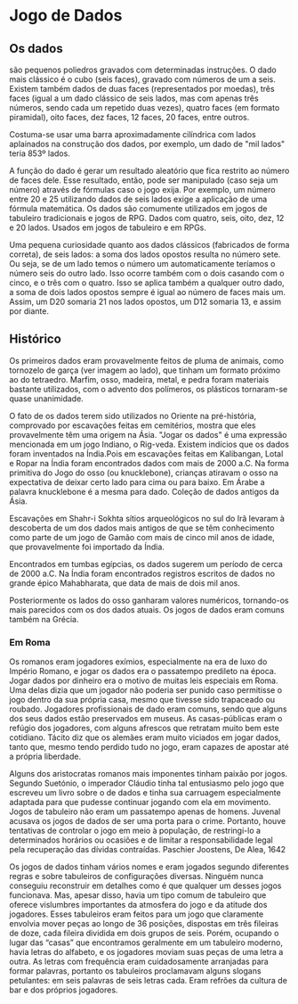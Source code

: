 # Jogo de Dados

## Os dados 
são pequenos poliedros gravados com determinadas instruções. O dado mais clássico é o cubo (seis faces), gravado com números de um a seis. Existem também dados de duas faces (representados por moedas), três faces (igual a um dado clássico de seis lados, mas com apenas três números, sendo cada um repetido duas vezes), quatro faces (em formato piramidal), oito faces, dez faces, 12 faces, 20 faces, entre outros.

Costuma-se usar uma barra aproximadamente cilíndrica com lados aplainados na construção dos dados, por exemplo, um dado de "mil lados" teria 853º lados.

A função do dado é gerar um resultado aleatório que fica restrito ao número de faces dele. Esse resultado, então, pode ser manipulado (caso seja um número) através de fórmulas caso o jogo exija. Por exemplo, um número entre 20 e 25 utilizando dados de seis lados exige a aplicação de uma fórmula matemática. Os dados são comumente utilizados em jogos de tabuleiro tradicionais e jogos de RPG.
Dados com quatro, seis, oito, dez, 12 e 20 lados. Usados em jogos de tabuleiro e em RPGs.

Uma pequena curiosidade quanto aos dados clássicos (fabricados de forma correta), de seis lados: a soma dos lados opostos resulta no número sete. Ou seja, se de um lado temos o número um automaticamente teríamos o número seis do outro lado. Isso ocorre também com o dois casando com o cinco, e o três com o quatro. Isso se aplica também a qualquer outro dado, a soma de dois lados opostos sempre é igual ao número de faces mais um. Assim, um D20 somaria 21 nos lados opostos, um D12 somaria 13, e assim por diante.

## Histórico

Os primeiros dados eram provavelmente feitos de pluma de animais, como tornozelo de garça (ver imagem ao lado), que tinham um formato próximo ao do tetraedro. Marfim, osso, madeira, metal, e pedra foram materiais bastante utilizados, com o advento dos polímeros, os plásticos tornaram-se quase unanimidade.

O fato de os dados terem sido utilizados no Oriente na pré-história, comprovado por escavações feitas em cemitérios, mostra que eles provavelmente têm uma origem na Ásia. "Jogar os dados" é uma expressão mencionada em um jogo Indiano, o Rig-veda. Existem indícios que os dados foram inventados na Índia.Pois em escavações feitas em Kalibangan, Lotal e Ropar na Índia foram encontrados dados com mais de 2000 a.C. Na forma primitiva do Jogo do osso (ou knucklebone), crianças atiravam o osso na expectativa de deixar certo lado para cima ou para baixo. Em Árabe a palavra knucklebone é a mesma para dado.
Coleção de dados antigos da Ásia.

Escavações em Shahr-i Sokhta sítios arqueológicos no sul do Irã levaram à descoberta de um dos dados mais antigos de que se têm conhecimento como parte de um jogo de Gamão com mais de cinco mil anos de idade, que provavelmente foi importado da Índia.

Encontrados em tumbas egípcias, os dados sugerem um período de cerca de 2000 a.C. Na Índia foram encontrados registros escritos de dados no grande épico Mahabharata, que data de mais de dois mil anos.

Posteriormente os lados do osso ganharam valores numéricos, tornando-os mais parecidos com os dos dados atuais. Os jogos de dados eram comuns também na Grécia. 


### Em Roma

Os romanos eram jogadores exímios, especialmente na era de luxo do Império Romano, e jogar os dados era o passatempo predileto na época. Jogar dados por dinheiro era o motivo de muitas leis especiais em Roma. Uma delas dizia que um jogador não poderia ser punido caso permitisse o jogo dentro da sua própria casa, mesmo que tivesse sido trapaceado ou roubado. Jogadores profissionais de dado eram comuns, sendo que alguns dos seus dados estão preservados em museus. As casas-públicas eram o refúgio dos jogadores, com alguns afrescos que retratam muito bem este cotidiano. Tácito diz que os alemães eram muito viciados em jogar dados, tanto que, mesmo tendo perdido tudo no jogo, eram capazes de apostar até a própria liberdade.

Alguns dos aristocratas romanos mais imponentes tinham paixão por jogos. Segundo Suetónio, o imperador Cláudio tinha tal entusiasmo pelo jogo que escreveu um livro sobre o de dados e tinha sua carruagem especialmente adaptada para que pudesse continuar jogando com ela em movimento. Jogos de tabuleiro não eram um passatempo apenas de homens. Juvenal acusava os jogos de dados de ser uma porta para o crime. Portanto, houve tentativas de controlar o jogo em meio à população, de restringi-lo a determinados horários ou ocasiões e de limitar a responsabilidade legal pela recuperação das dívidas contraídas.
Paschier Joostens, De Alea, 1642

Os jogos de dados tinham vários nomes e eram jogados segundo diferentes regras e sobre tabuleiros de configurações diversas. Ninguém nunca conseguiu reconstruir em detalhes como é que qualquer um desses jogos funcionava. Mas, apesar disso, havia um tipo comum de tabuleiro que oferece vislumbres importantes da atmosfera do jogo e da atitude dos jogadores. Esses tabuleiros eram feitos para um jogo que claramente envolvia mover peças ao longo de 36 posições, dispostas em três fileiras de doze, cada fileira dividida em dois grupos de seis. Porém, ocupando o lugar das “casas” que encontramos geralmente em um tabuleiro moderno, havia letras do alfabeto, e os jogadores moviam suas peças de uma letra a outra. As letras com frequência eram cuidadosamente arranjadas para formar palavras, portanto os tabuleiros proclamavam alguns slogans petulantes: em seis palavras de seis letras cada. Eram refrões da cultura de bar e dos próprios jogadores.